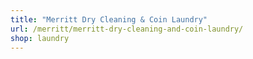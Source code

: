 ```yaml
---
title: "Merritt Dry Cleaning & Coin Laundry"
url: /merritt/merritt-dry-cleaning-and-coin-laundry/
shop: laundry
---
```

